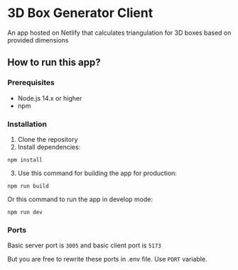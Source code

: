 # 3D Box Generator Client

An app hosted on Netlify that calculates triangulation for 3D boxes based on provided dimensions

## How to run this app?

### Prerequisites

- Node.js 14.x or higher
- npm

### Installation

1. Clone the repository
2. Install dependencies:

```
npm install
```

3. Use this command for building the app for production:

```
npm run build
```

Or this command to run the app in develop mode:

```
npm run dev
```

### Ports

Basic server port is `3005`
and basic client port is `5173`

But you are free to rewrite these ports in .env file. Use `PORT` variable.
